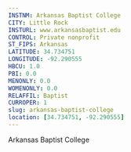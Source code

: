 ```yaml
---
INSTNM: Arkansas Baptist College
CITY: Little Rock
INSTURL: www.arkansasbaptist.edu
CONTROL: Private nonprofit
ST_FIPS: Arkansas
LATITUDE: 34.734751
LONGITUDE: -92.290555
HBCU: 1.0
PBI: 0.0
MENONLY: 0.0
WOMENONLY: 0.0
RELAFFIL: Baptist
CURROPER: 1
slug: arkansas-baptist-college
location: [34.734751, -92.290555]
---
```

Arkansas Baptist College